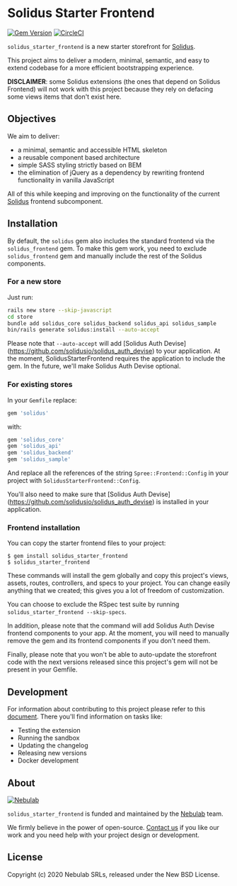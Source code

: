 # Solidus Starter Frontend
[![Gem Version](https://badge.fury.io/rb/solidus_starter_frontend.svg)](https://badge.fury.io/rb/solidus_starter_frontend) [![CircleCI](https://circleci.com/gh/nebulab/solidus_starter_frontend.svg?style=shield)](https://circleci.com/gh/nebulab/solidus_starter_frontend)

`solidus_starter_frontend` is a new starter storefront for [Solidus][solidus].

This project aims to deliver a modern, minimal, semantic, and easy to extend
codebase for a more efficient bootstrapping experience.

**DISCLAIMER**: some Solidus extensions (the ones that depend on Solidus
Frontend) will not work with this project because they rely on defacing some
views items that don't exist here.

## Objectives
We aim to deliver:
- a minimal, semantic and accessible HTML skeleton
- a reusable component based architecture
- simple SASS styling strictly based on BEM
- the elimination of jQuery as a dependency by rewriting frontend functionality
in vanilla JavaScript

All of this while keeping and improving on the functionality of the current
[Solidus][solidus] frontend subcomponent.

## Installation

By default, the `solidus` gem also includes the standard frontend via the
`solidus_frontend` gem. To make this gem work, you need to exclude
`solidus_frontend` gem and manually include the rest of the Solidus
components.

### For a new store

Just run:

```bash
rails new store --skip-javascript
cd store
bundle add solidus_core solidus_backend solidus_api solidus_sample
bin/rails generate solidus:install --auto-accept
```

Please note that `--auto-accept` will add [Solidus Auth Devise]
(https://github.com/solidusio/solidus_auth_devise) to your application. At the
moment, SolidusStarterFrontend requires the application to include the gem. In
the future, we'll make Solidus Auth Devise optional.

### For existing stores

In your `Gemfile` replace:

```ruby
gem 'solidus'
```

with:

```ruby
gem 'solidus_core'
gem 'solidus_api'
gem 'solidus_backend'
gem 'solidus_sample'
```

And replace all the references of the string `Spree::Frontend::Config` in your
project with `SolidusStarterFrontend::Config`.

You'll also need to make sure that [Solidus Auth Devise]
(https://github.com/solidusio/solidus_auth_devise) is installed in your
application.

### Frontend installation

You can copy the starter frontend files to your project:

```shell
$ gem install solidus_starter_frontend
$ solidus_starter_frontend
```

These commands will install the gem globally and copy this project's views,
assets, routes, controllers, and specs to your project. You can change easily
anything that we created; this gives you a lot of freedom of customization.

You can choose to exclude the RSpec test suite by running
`solidus_starter_frontend --skip-specs`.

In addition, please note that the command will add Solidus Auth Devise
frontend components to your app. At the moment, you will need to manually
remove the gem and its frontend components if you don't need them.

Finally, please note that you won't be able to auto-update the storefront code
with the next versions released since this project's gem will not be present in
your Gemfile.

## Development

For information about contributing to this project please refer to this
[document](docs/development.md). There you'll find information on tasks like:

* Testing the extension
* Running the sandbox
* Updating the changelog
* Releasing new versions
* Docker development

## About
[![Nebulab][nebulab-logo]][nebulab]

`solidus_starter_frontend` is funded and maintained by the [Nebulab][nebulab]
team.

We firmly believe in the power of open-source. [Contact us][contact-us] if you
like our work and you need help with your project design or development.

[solidus]: http://solidus.io/
[nebulab]: http://nebulab.it/
[nebulab-logo]: http://nebulab.it/assets/images/public/logo.svg
[contact-us]: http://nebulab.it/contact-us/

## License
Copyright (c) 2020 Nebulab SRLs, released under the New BSD License.
